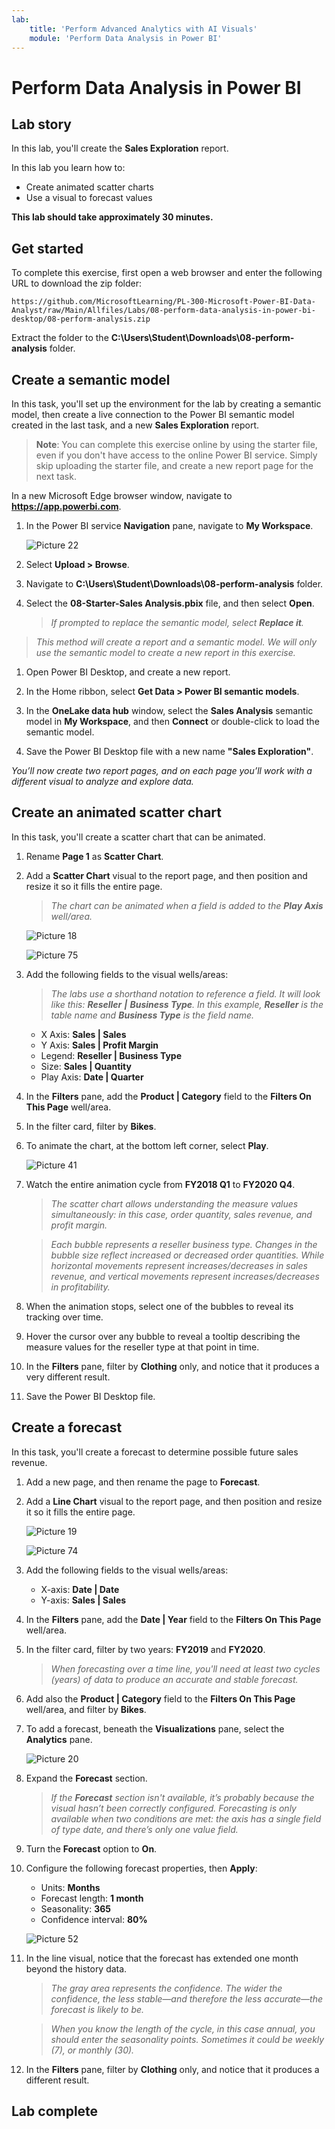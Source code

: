 ```yaml
---
lab:
    title: 'Perform Advanced Analytics with AI Visuals'
    module: 'Perform Data Analysis in Power BI'
---
```


# Perform Data Analysis in Power BI

## Lab story

In this lab, you'll create the **Sales Exploration** report.

In this lab you learn how to:

- Create animated scatter charts
- Use a visual to forecast values

**This lab should take approximately 30 minutes.**

## Get started

To complete this exercise, first open a web browser and enter the following URL to download the zip folder:

`https://github.com/MicrosoftLearning/PL-300-Microsoft-Power-BI-Data-Analyst/raw/Main/Allfiles/Labs/08-perform-data-analysis-in-power-bi-desktop/08-perform-analysis.zip`

Extract the folder to the **C:\Users\Student\Downloads\08-perform-analysis** folder.

## Create a semantic model

In this task, you'll set up the environment for the lab by creating a semantic model, then create a live connection to the Power BI semantic model created in the last task, and a new **Sales Exploration** report.

> **Note**: You can complete this exercise online by using the starter file, even if you don't have access to the online Power BI service. Simply skip uploading the starter file, and create a new report page for the next task.

In a new Microsoft Edge browser window, navigate to **https://app.powerbi.com**.

1. In the Power BI service **Navigation** pane, navigate to **My Workspace**.

     ![Picture 22](Linked_image_Files/07-my-workspace-new.png)

1. Select **Upload > Browse**.

1. Navigate to **C:\Users\Student\Downloads\08-perform-analysis** folder.

1. Select the **08-Starter-Sales Analysis.pbix** file, and then select **Open**.

    > *If prompted to replace the semantic model, select **Replace it**.*

> *This method will create a report and a semantic model. We will only use the semantic model to create a new report in this exercise.*

1. Open Power BI Desktop, and create a new report.

1. In the Home ribbon, select **Get Data > Power BI semantic models**.

1. In the **OneLake data hub** window, select the **Sales Analysis** semantic model in **My Workspace**, and then **Connect** or double-click to load the semantic model.

1. Save the Power BI Desktop file with a new name **"Sales Exploration"**.

*You’ll now create two report pages, and on each page you’ll work with a different visual to analyze and explore data.*

## Create an animated scatter chart

In this task, you'll create a scatter chart that can be animated.

1. Rename **Page 1** as **Scatter Chart**.

1. Add a **Scatter Chart** visual to the report page, and then position and resize it so it fills the entire page.

	> *The chart can be animated when a field is added to the **Play Axis** well/area.*

	 ![Picture 18](Linked_image_Files/10-perform-data-analysis-in-power-bi-desktop_image15.png)

	 ![Picture 75](Linked_image_Files/10-perform-data-analysis-in-power-bi-desktop_image16.png)

1. Add the following fields to the visual wells/areas:

	> *The labs use a shorthand notation to reference a field. It will look like this: **Reseller** **\|** **Business Type**. In this example, **Reseller** is the table name and **Business Type** is the field name.*

	 - X Axis: **Sales \| Sales**
	 - Y Axis: **Sales \| Profit Margin**
	 - Legend: **Reseller \| Business Type**
	 - Size: **Sales \| Quantity**
	 - Play Axis: **Date \| Quarter**

1. In the **Filters** pane, add the **Product \| Category** field to the **Filters On This Page** well/area.

1. In the filter card, filter by **Bikes**.

1. To animate the chart, at the bottom left corner, select **Play**.

	![Picture 41](Linked_image_Files/10-perform-data-analysis-in-power-bi-desktop_image19.png)

1. Watch the entire animation cycle from **FY2018 Q1** to **FY2020 Q4**.

	> *The scatter chart allows understanding the measure values simultaneously: in this case, order quantity, sales revenue, and profit margin.*
    
	> *Each bubble represents a reseller business type. Changes in the bubble size reflect increased or decreased order quantities. While horizontal movements represent increases/decreases in sales revenue, and vertical movements represent increases/decreases in profitability.*

1. When the animation stops, select one of the bubbles to reveal its tracking over time.

1. Hover the cursor over any bubble to reveal a tooltip describing the measure values for the reseller type at that point in time.

1. In the **Filters** pane, filter by **Clothing** only, and notice that it produces a very different result.

1. Save the Power BI Desktop file.

## Create a forecast

In this task, you'll create a forecast to determine possible future sales revenue.

1. Add a new page, and then rename the page to **Forecast**.

1. Add a **Line Chart** visual to the report page, and then position and resize it so it fills the entire page.

	 ![Picture 19](Linked_image_Files/10-perform-data-analysis-in-power-bi-desktop_image21.png)

	 ![Picture 74](Linked_image_Files/10-perform-data-analysis-in-power-bi-desktop_image22.png)

1. Add the following fields to the visual wells/areas:

	 - X-axis: **Date \| Date**
	 - Y-axis: **Sales \| Sales**

1. In the **Filters** pane, add the **Date \| Year** field to the **Filters On This Page** well/area.

1. In the filter card, filter by two years: **FY2019** and **FY2020**.

	> *When forecasting over a time line, you'll need at least two cycles (years) of data to produce an accurate and stable forecast.*

1. Add also the **Product \| Category** field to the **Filters On This Page** well/area, and filter by **Bikes**.

1. To add a forecast, beneath the **Visualizations** pane, select the **Analytics** pane.

	 ![Picture 20](Linked_image_Files/10-perform-data-analysis-in-power-bi-desktop_image26.png)

1. Expand the **Forecast** section.

	> *If the **Forecast** section isn't available, it’s probably because the visual hasn’t been correctly configured. Forecasting is only available when two conditions are met: the axis has a single field of type date, and there’s only one value field.*

1. Turn the **Forecast** option to **On**.

1. Configure the following forecast properties, then **Apply**:

	- Units: **Months**
	- Forecast length: **1 month**
	- Seasonality: **365**
	- Confidence interval: **80%**

	![Picture 52](Linked_image_Files/10-perform-data-analysis-in-power-bi-desktop_image29.png)

1. In the line visual, notice that the forecast has extended one month beyond the history data.

	> *The gray area represents the confidence. The wider the confidence, the less stable—and therefore the less accurate—the forecast is likely to be.*

	> *When you know the length of the cycle, in this case annual, you should enter the seasonality points. Sometimes it could be weekly (7), or monthly (30).*

1. In the **Filters** pane, filter by **Clothing** only, and notice that it produces a different result.

## Lab complete
